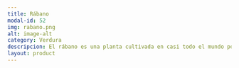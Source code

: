 ```yaml
---
title: Rábano
modal-id: 52
img: rabano.png
alt: image-alt
category: Verdura
descripcion: El rábano es una planta cultivada en casi todo el mundo por sus exquisitas raíces. Principalmente al principio del verano, aunque está muy extendido su cultivo en invernaderos. En algunos países orientales como Japón, el rábano es uno de los ingredientes principales de sus platos típicos. ¿Sabías que el wasabi se obtiene de un rábano picante?
layout: product
---
```

